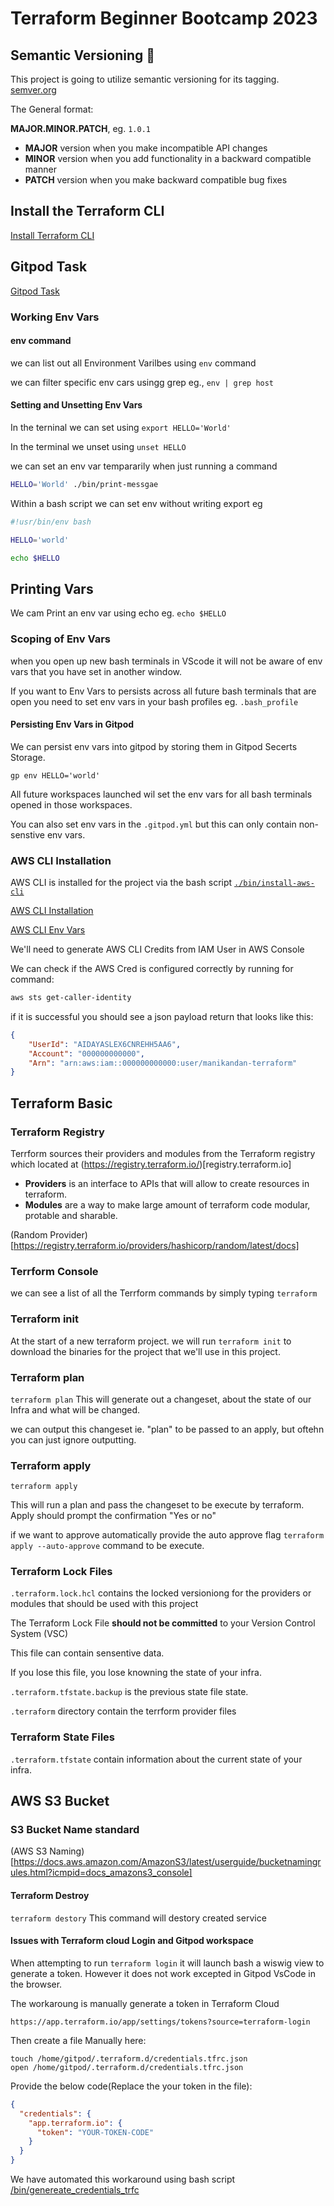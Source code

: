 # Terraform Beginner Bootcamp 2023

## Semantic Versioning :mage:

This project is going to utilize semantic versioning for its tagging. [semver.org][def]

The General format:

  **MAJOR.MINOR.PATCH**, eg. `1.0.1`
- **MAJOR** version when you make incompatible API changes
- **MINOR** version when you add functionality in a backward compatible manner
- **PATCH** version when you make backward compatible bug fixes


[def]: https://semver.org

## Install the Terraform CLI

[Install Terraform CLI](https://developer.hashicorp.com/terraform/tutorials/aws-get-started/install-cli)

## Gitpod Task
[Gitpod Task](https://www.gitpod.io/docs/configure/workspaces/tasks)

### Working Env Vars

#### env command
we can list out all Environment Varilbes using `env` command

we can filter specific env cars usingg grep eg., `env | grep host`

#### Setting and Unsetting Env Vars

In the terninal we can set using `export HELLO='World'`

In the terminal we unset using `unset HELLO`

we can set an env var tempararily when just running a command
```sh
HELLO='World' ./bin/print-messgae
```
Within a bash script we can set env without writing export eg

```sh
#!usr/bin/env bash

HELLO='world'

echo $HELLO
```

## Printing Vars

We cam Print an env var using echo eg. `echo $HELLO`

### Scoping of Env Vars

when you open up new bash terminals in VScode it will not  be aware  of env vars  that you  have  set in another window.

If you want to Env Vars to persists across all future bash terminals that are open you need to set env vars in your bash profiles eg. `.bash_profile`

#### Persisting Env Vars in Gitpod
 
We can persist env vars into gitpod by storing them in Gitpod Secerts Storage.

```
gp env HELLO='world'
```

All future workspaces launched wil set the env vars for all bash terminals opened in those workspaces.

You can also set env vars in the `.gitpod.yml` but this can only contain non-senstive env vars.


### AWS CLI Installation

AWS CLI is installed for the project via the bash script [`./bin/install-aws-cli`](./bin/install-aws-cli.sh)

[AWS CLI Installation](https://docs.aws.amazon.com/cli/latest/userguide/getting-started-install.html)

[AWS CLI Env Vars](https://docs.aws.amazon.com/cli/latest/userguide/cli-configure-envvars.html)

We'll need to generate AWS CLI Credits from IAM User in AWS Console

We can check if the AWS Cred is configured  correctly by running for command:

```sh 
aws sts get-caller-identity
```
if it is successful you should see a json payload return that looks like this:

```json
{
    "UserId": "AIDAYASLEX6CNREHH5AA6",
    "Account": "000000000000",
    "Arn": "arn:aws:iam::000000000000:user/manikandan-terraform"
}
```

## Terraform Basic

### Terraform Registry

Terrform sources their providers and modules from the Terraform registry which located at (https://registry.terraform.io/)[registry.terraform.io]

- **Providers** is an interface to APIs that will allow to create resources in terraform.
- **Modules** are a way to make large amount of terraform code modular, protable and sharable. 

(Random Provider)[https://registry.terraform.io/providers/hashicorp/random/latest/docs]

### Terrform Console

we can see a list of all the Terrform commands by simply typing `terraform`

### Terraform init

At the start of a new terraform project. we will run `terraform init` to download the binaries for the project that we'll use in this project.

### Terraform plan

`terraform plan`
This will generate out a changeset, about the state of our Infra and what will be changed.

we can output this changeset ie. "plan" to be passed to an apply, but oftehn you can just ignore outputting.

### Terraform apply

`terraform apply`

This will run a plan and pass the changeset to be execute by terraform. Apply should prompt the confirmation "Yes or no"

if we want to approve automatically provide the auto approve flag `terraform apply --auto-approve` command to be execute. 

### Terraform Lock Files
 
 `.terraform.lock.hcl` contains the locked versioniong for the providers or modules that should be used with this project

 The Terraform Lock File **should not be committed** to your Version Control System (VSC)
  
 This file can contain sensentive data.

 If you lose this file, you lose knowning the state of your infra.

 `.terraform.tfstate.backup` is the previous state file state.

 `.terraform` directory contain the terrform provider files
### Terraform State Files

`.terraform.tfstate` contain information about the current state of your infra.


## AWS S3 Bucket

### S3 Bucket Name standard
(AWS S3 Naming)[https://docs.aws.amazon.com/AmazonS3/latest/userguide/bucketnamingrules.html?icmpid=docs_amazons3_console]

#### Terraform Destroy

`terraform destory`
This command will destory created service

#### Issues with Terraform cloud Login and Gitpod workspace

When attempting to run `terraform login` it will launch bash a wiswig view to generate a token. However it does not work excepted in Gitpod VsCode in the browser.

The workaroung is manually generate a token in Terraform Cloud
```
https://app.terraform.io/app/settings/tokens?source=terraform-login
```
Then create a file Manually here:
```
touch /home/gitpod/.terraform.d/credentials.tfrc.json
open /home/gitpod/.terraform.d/credentials.tfrc.json
```
Provide the below code(Replace the your token in the file):

```json
{
  "credentials": {
    "app.terraform.io": {
      "token": "YOUR-TOKEN-CODE"
    }
  }
}
```

We have automated this workaround using bash script [/bin/genereate_credentials_trfc](bin/generate_credentials_tfrc)
